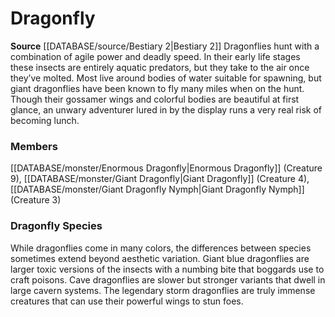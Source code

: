 ﻿---
creature_family: Dragonfly
id: '133'
name: Dragonfly
rarity: Common
source: '[[DATABASE/source/Bestiary 2|Bestiary 2]]'
type: Creature Family

---
# Dragonfly

**Source** [[DATABASE/source/Bestiary 2|Bestiary 2]] 
Dragonflies hunt with a combination of agile power and deadly speed. In their early life stages these insects are entirely aquatic predators, but they take to the air once they’ve molted. Most live around bodies of water suitable for spawning, but giant dragonflies have been known to fly many miles when on the hunt. Though their gossamer wings and colorful bodies are beautiful at first glance, an unwary adventurer lured in by the display runs a very real risk of becoming lunch.

### Members

[[DATABASE/monster/Enormous Dragonfly|Enormous Dragonfly]] (Creature 9), [[DATABASE/monster/Giant Dragonfly|Giant Dragonfly]] (Creature 4), [[DATABASE/monster/Giant Dragonfly Nymph|Giant Dragonfly Nymph]] (Creature 3)

###  Dragonfly Species

While dragonflies come in many colors, the differences between species sometimes extend beyond aesthetic variation. Giant blue dragonflies are larger toxic versions of the insects with a numbing bite that boggards use to craft poisons. Cave dragonflies are slower but stronger variants that dwell in large cavern systems. The legendary storm dragonflies are truly immense creatures that can use their powerful wings to stun foes.